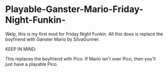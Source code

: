 # Playable-Ganster-Mario-Friday-Night-Funkin-


Welp, this is my first mod for Friday Night Funkin. All this does is replace the boyfriend with Ganster Mario by SilvaGunner.

KEEP IN MIND:

This replaces the boyfriend with Pico. If Mario isn't over Pico, then you'll just have a playable Pico.
